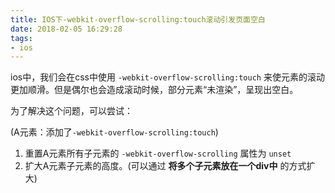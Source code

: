 ```yaml
---
title: IOS下-webkit-overflow-scrolling:touch滚动引发页面空白
date: 2018-02-05 16:29:28
tags:
- ios
---
```


ios中，我们会在css中使用 `-webkit-overflow-scrolling:touch` 来使元素的滚动更加顺滑。但是偶尔也会造成滚动时候，部分元素“未渲染”，呈现出空白。

为了解决这个问题，可以尝试：

(A元素：添加了`-webkit-overflow-scrolling:touch`) 
1. 重置A元素所有子元素的 `-webkit-overflow-scrolling` 属性为 `unset`
2. 扩大A元素子元素的高度。(可以通过 **将多个子元素放在一个div中** 的方式扩大)
